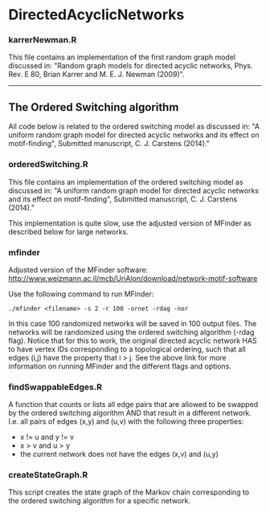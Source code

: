 DirectedAcyclicNetworks
=======================

### karrerNewman.R

This file contains an implementation of the first random graph model discussed in: "Random graph models for directed acyclic networks, Phys. Rev. E 80, Brian Karrer and M. E. J. Newman (2009)". 

***********************
## The Ordered Switching algorithm 
All code below is related to the ordered switching model as discussed in: "A uniform random graph model for directed acyclic networks and its effect on motif-finding", Submitted manuscript, C. J. Carstens (2014)."

### orderedSwitching.R 

This file contains an implementation of the ordered switching model as discussed in: "A uniform random graph model for directed acyclic networks and its effect on motif-finding", Submitted manuscript, C. J. Carstens (2014)."

This implementation is quite slow, use the adjusted version of MFinder as described below for large networks.

### mfinder

Adjusted version of the MFinder software: http://www.weizmann.ac.il/mcb/UriAlon/download/network-motif-software

Use the following command to run MFinder: 

````
./mfinder <filename> -s 2 -r 100 -ornet -rdag -nor 
````

In this case 100 randomized networks will be saved in 100 output files. The networks will be randomized using the ordered switching algorithm (-rdag flag). Notice that for this to work, the original directed acyclic network HAS to have vertex IDs corresponding to a topological ordering, such that all edges (i,j) have the property that i > j. See the above link for more information on running MFinder and the different flags and options. 

### findSwappableEdges.R

A function that counts or lists all edge pairs that are allowed to be swapped by the ordered switching algorithm AND that result in a different network. I.e. all pairs of edges (x,y) and (u,v) with the following three properties:
* x != u and y != v
* x > v and u > y 
* the current network does not have the edges (x,v) and (u,y)

### createStateGraph.R

This script creates the state graph of the Markov chain corresponding to the ordered switching algorithm for a specific network. 
